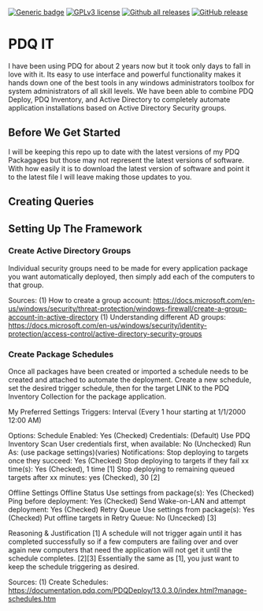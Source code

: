 [![Generic badge](https://img.shields.io/badge/Maintained-Yes-Green.svg)](#) [![GPLv3 license](https://img.shields.io/badge/License-GPLv3-blue.svg)](http://perso.crans.org/besson/LICENSE.html) [![Github all releases](https://img.shields.io/github/downloads/HellBomb/PDQit/total.svg)](https://GitHub.com/HellBomb/PDQit/releases/) [![GitHub release](https://img.shields.io/github/release/HellBomb/PDQit.svg)](https://GitHub.com/HellBomb/PDQit/releases/)

# PDQ IT
I have been using PDQ for about 2 years now but it took only days to fall in love with it. Its easy to use interface and powerful functionality makes it hands down one of the best tools in any windows administrators toolbox for system administrators of all skill levels. We have been able to combine PDQ Deploy, PDQ Inventory, and Active Directory to completely automate application installations based on Active Directory Security groups.

## Before We Get Started
I will be keeping this repo up to date with the latest versions of my PDQ Packagages but those may not represent the latest versions of software. With how easily it is to download the latest version of software and point it to the latest file I will leave making those updates to you.

## Creating Queries

## Setting Up The Framework


### Create Active Directory Groups
Individual security groups need to be made for every application package you want automatically deployed, then simply add each of the computers to that group. 

Sources:
     (1) How to create a group account: https://docs.microsoft.com/en-us/windows/security/threat-protection/windows-firewall/create-a-group-account-in-active-directory
     (1) Understanding different AD groups: https://docs.microsoft.com/en-us/windows/security/identity-protection/access-control/active-directory-security-groups

### Create Package Schedules
Once all packages have been created or imported a schedule needs to be created and attached to automate the deployment. Create a new schedule, set the desired trigger schedule, then for the target LINK to the PDQ Inventory Collection for the package application. 

My Preferred Settings
  Triggers: 
    Interval (Every 1 hour starting at 1/1/2000 12:00 AM)

  Options:
    Schedule Enabled: Yes (Checked)
    Credentials: (Default)
    Use PDQ Inventory Scan User credentials first, when available: No (Unchecked)
    Run As: (use package settings)(varies)
    Notifications: 
    Stop deploying to targets once they succeed: Yes (Checked)
    Stop deploying to targets if they fail xx time(s): Yes (Checked), 1 time [1]
    Stop deploying to remaining queued targets after xx minutes: yes (Checked), 30 [2]

  Offline Settings
    Offline Status
      Use settings from package(s): Yes (Checked)
      Ping before deployment: Yes (Checked)
      Send Wake-on-LAN and attempt deployment: Yes (Checked)
    Retry Queue
      Use settings from package(s): Yes (Checked)
      Put offline targets in Retry Queue: No (Uncecked) [3]

Reasoning & Justification
  [1] A schedule will not trigger again until it has completed successfully so if a few computers are failing over and over again new computers that need the application will not get it until the schedule completes.
  [2][3] Essentially the same as [1], you just want to keep the schedule triggering as desired.
  
Sources:
     (1) Create Schedules: https://documentation.pdq.com/PDQDeploy/13.0.3.0/index.html?manage-schedules.htm
